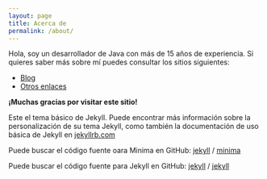```yaml
---
layout: page
title: Acerca de
permalink: /about/
---
```


Hola, soy un desarrollador de Java con más de 15 años de experiencia. Si quieres saber más sobre mí puedes consultar los sitios siguientes:



- [Blog](https://juanfranciscoruiz.nom.es)
- [Otros enlaces](https://linktr.ee/h4mfr33)

**¡Muchas gracias por visitar este sitio!**

Este el tema básico de Jekyll. Puede encontrar más información sobre la personalización de su tema Jekyll, como también la documentación de uso básica de Jekyll en [jekyllrb.com](https://jekyllrb.com/)

Puede buscar el código fuente oara Minima en GitHub:
[jekyll][jekyll-organization] /
[minima](https://github.com/jekyll/minima)

Puede buscar el código fuente para Jekyll en GitHub:
[jekyll][jekyll-organization] /
[jekyll](https://github.com/jekyll/jekyll)


[jekyll-organization]: https://github.com/jekyll
